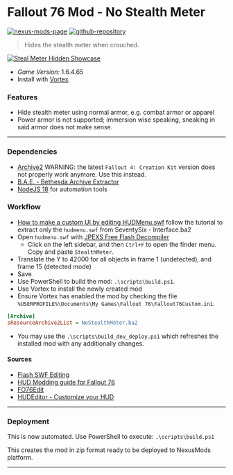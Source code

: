 # Fallout 76 Mod - No Stealth Meter
[![nexus-mods-page](https://img.shields.io/badge/Nexus%20Mod-No%20Stealth%20Meter%20-orange?style=flat-square&logo=spinrilla)](https://next.nexusmods.com/skyrimspecialedition/collections/jqekb9)
[![github-repository](https://img.shields.io/badge/GitHub-Repository-green?style=flat-square&logo=github)](https://github.com/rdok/fallout76_mod_no_stealth_meter)

> Hides the stealth meter when crouched.
 
[![Steal Meter Hidden Showcase](https://raw.githubusercontent.com/rdok/fallout76_mod_no_stealth_meter/main/documentation/stealth_meter_hidden_showcase.webp)](https://www.nexusmods.com/fallout76/mods/1070)


- *Game Version:* 1.6.4.65
- Install with [Vortex](https://www.nexusmods.com/about/vortex/).

### Features
- Hide stealth meter using normal armor, e.g. combat armor or apparel
- Power armor is not supported; immersion wise speaking, sneaking in said armor does not make sense.

***

[//]: # (DO NOT EDIT: This file has been autogenerated, any changes will be overwritten)
### Dependencies
- [Archive2](https://www.nexusmods.com/fallout76/mods/546?tab=files&file_id=13110) WARNING: the latest `Fallout 4: Creation Kit` version does not properly work anymore. Use this instead.
- [B.A.E. - Bethesda Archive Extractor](https://www.nexusmods.com/fallout4/mods/78/?)
- [NodeJS 18](https://nodejs.org/en/blog/release/v18.12.0) for automation tools
 
### Workflow
- [How to make a custom UI by editing HUDMenu.swf](https://www.nexusmods.com/fallout4/articles/10) follow the tutorial to extract only the `hudmenu.swf` from SeventySix - Interface.ba2
- Open `hudmenu.swf` with [JPEXS Free Flash Decompiler](https://github.com/jindrapetrik/jpexs-decompiler/releases/tag/version20.1.0)
    - Click on the left sidebar, and then `Ctrl+F` to open the finder menu. Copy and paste `StealthMeter`.
- Translate the Y to 42000 for all objects in frame 1 (undetected), and frame 15 (detected mode)
- Save
- Use PowerShell to build the mod: `.\scripts\build.ps1`. 
- Use Vortex to install the newly created mod
- Ensure Vortex has enabled the mod by checking the file `%USERPROFILE%\Documents\My Games\Fallout 76\Fallout76Custom.ini`.
```ini
[Archive]
sResourceArchive2List = NoStealthMeter.ba2
```
- You may use the `.\scripts\build_dev_deploy.ps1` which refreshes the installed mod with any additionally changes.

#### Sources
- [Flash SWF Editing](https://wiki.nexusmods.com/index.php/Flash_SWF_Editing)
- [HUD Modding guide for Fallout 76](https://github.com/sdaskaliesku/fo76modding)
- [FO76Edit](https://www.nexusmods.com/fallout76/mods/30)
- [HUDEditor - Customize your HUD](https://www.nexusmods.com/fallout76/mods/953)

***

[//]: # (DO NOT EDIT: This file has been autogenerated, any changes will be overwritten)
### Deployment

This is now automated. Use PowerShell to execute: `.\scripts\build.ps1`

This creates the mod in zip format ready to be deployed to NexusMods platform.


***

[//]: # (DO NOT EDIT: This file has been autogenerated, any changes will be overwritten)

